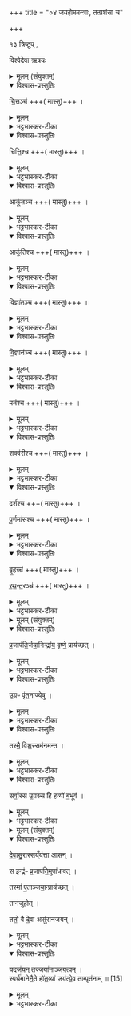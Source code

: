 +++
title = "०४ जयहोममन्त्राः, तत्प्रशंसा च"

+++

१३ त्रिष्टुप् ,

विश्वेदेवा ऋषयः
<details><summary>मूलम् (संयुक्तम्)</summary>

चि॒त्तञ्च॒ चित्ति॒श्चाकू॑त॒ञ्चाकू॑तिश्च॒ विज्ञा॑तञ्च वि॒ज्ञान॑ञ्च॒ मन॑श्च॒ शक्व॑रीश्च॒ दर्श॑श्च पू॒र्णमा॑सश्च बृ॒हच्च॑ रथन्त॒रञ्च॑
</details>

<details open><summary>विश्वास-प्रस्तुतिः</summary>

चि॒त्तञ्च॑  +++( मास्तु)+++  ।   
</details>

<details><summary>मूलम्</summary>

चि॒त्तञ्च॑  +++( मास्तु)+++  ।   
</details>

<details><summary>भट्टभास्कर-टीका</summary>

1अथ जयाः स्पर्धमानस्य 'स्पर्धमानेनैते होतव्याः' इति, सामान्येन विहिताश्च 'येन कर्मणेर्त्सेत्' इति । चित्तं चेत्यादयस्स्रुवाहुतयः । चशब्दस्समुच्चयार्थः; वाक्यस्यापरिसमाप्तत्वात् । माऽस्त्विति शेषः । येन चेतयते तच्चित्तम् ।
</details>

<details open><summary>विश्वास-प्रस्तुतिः</summary>

चित्ति॒श्च +++( मास्तु)+++  ।   
</details>

<details><summary>मूलम्</summary>

चित्ति॒श्च +++( मास्तु)+++  ।   
</details>

<details><summary>भट्टभास्कर-टीका</summary>

चित्तिश्चेतना ।
</details>

<details open><summary>विश्वास-प्रस्तुतिः</summary>

आकू॑तञ्च +++( मास्तु)+++  ।   
</details>

<details><summary>मूलम्</summary>

आकू॑तञ्च +++( मास्तु)+++  ।   
</details>

<details><summary>भट्टभास्कर-टीका</summary>

आकूतं संकल्प्यो विषयः ।
</details>

<details open><summary>विश्वास-प्रस्तुतिः</summary>

आकू॑तिश्च +++( मास्तु)+++  ।   
</details>

<details><summary>मूलम्</summary>

आकू॑तिश्च +++( मास्तु)+++  ।   
</details>

<details><summary>भट्टभास्कर-टीका</summary>

आकूतिस्संकल्पः ।
</details>

<details open><summary>विश्वास-प्रस्तुतिः</summary>

विज्ञा॑तञ्च +++( मास्तु)+++  ।   
</details>

<details><summary>मूलम्</summary>

विज्ञा॑तञ्च +++( मास्तु)+++  ।   
</details>

<details><summary>भट्टभास्कर-टीका</summary>

विज्ञातं विविधं ज्ञातव्यम् ।
</details>

<details open><summary>विश्वास-प्रस्तुतिः</summary>

वि॒ज्ञान॑ञ्च +++( मास्तु)+++  ।   
</details>

<details><summary>मूलम्</summary>

वि॒ज्ञान॑ञ्च +++( मास्तु)+++  ।   
</details>

<details><summary>भट्टभास्कर-टीका</summary>

विज्ञानं विविधं वेदनम् ।
</details>

<details open><summary>विश्वास-प्रस्तुतिः</summary>

मन॑श्च +++( मास्तु)+++  ।   
</details>

<details><summary>मूलम्</summary>

मन॑श्च +++( मास्तु)+++  ।   
</details>

<details><summary>भट्टभास्कर-टीका</summary>

मनः अन्तःकरणम् ।
</details>

<details open><summary>विश्वास-प्रस्तुतिः</summary>

शक्व॑रीश्च +++( मास्तु)+++  ।   
</details>

<details><summary>मूलम्</summary>

शक्व॑रीश्च +++( मास्तु)+++  ।   
</details>

<details><summary>भट्टभास्कर-टीका</summary>

शक्वरी शक्वर्यः चक्षुरादिबाह्येन्द्रियशक्तयः । 'वा छन्दसि' इति पूर्वसवर्णदीर्घत्वम् । आकूत्यादिषु त्रिषु गतेः प्रकृतिस्वरत्वम् ।
</details>

<details open><summary>विश्वास-प्रस्तुतिः</summary>

दर्श॑श्च +++( मास्तु)+++  ।   

पू॒र्णमा॑सश्च +++( मास्तु)+++  ।   
</details>

<details><summary>मूलम्</summary>

दर्श॑श्च +++( मास्तु)+++  ।   

पू॒र्णमा॑सश्च +++( मास्तु)+++  ।   
</details>

<details><summary>भट्टभास्कर-टीका</summary>

दर्शपूर्णमासौ कालौ, कर्मणी वा । सर्वेषां कर्मकालानां कर्मणां च प्रधानयोरुपादानमुपलक्षणार्थम् ।
</details>

<details open><summary>विश्वास-प्रस्तुतिः</summary>

बृ॒हच्च॑  +++( मास्तु)+++  ।   

र॒थ॒न्त॒रञ्च॑  +++( मास्तु)+++  ।   
</details>

<details><summary>मूलम्</summary>

बृ॒हच्च॑  +++( मास्तु)+++  ।   

र॒थ॒न्त॒रञ्च॑  +++( मास्तु)+++  ।   
</details>

<details><summary>भट्टभास्कर-टीका</summary>

एवं बृहद्रथन्तरयोस्साम्नोर्वेदितव्यम् ॥
</details>

<details><summary>मूलम् (संयुक्तम्)</summary>

प्र॒जाप॑ति॒र्जया॒निन्द्रा॑य॒ वृष्णे॒ प्राय॑च्छदु॒ग्रᳶ पृ॑त॒नाज्ये॑षु॒ तस्मै॒ विश॒स्सम॑नमन्त॒ सर्वा॒स्स उ॒ग्रस्स हि हव्यो॑ ब॒भूव॑  
</details>

<details open><summary>विश्वास-प्रस्तुतिः</summary>

प्र॒जाप॑ति॒र्जया॒निन्द्रा॑य॒ वृष्णे॒ प्राय॑च्छत् ।  
</details>

<details><summary>मूलम्</summary>

प्र॒जाप॑ति॒र्जया॒निन्द्रा॑य॒ वृष्णे॒ प्राय॑च्छत् ।  
</details>

<details><summary>भट्टभास्कर-टीका</summary>

2अथ प्रजापतिर्जयानिति अत्र त्रयोदशी त्रिष्टुप् ॥ 'वृष्णे' इति प्रथमपादान्तः 'सर्वाः' इति तृतीयापादान्तः । प्रजापतिर्जयानेतानिन्द्राय वृष्णे वर्षित्रे प्रायच्छत् दत्तवान् ।
</details>

<details open><summary>विश्वास-प्रस्तुतिः</summary>

उ॒ग्रᳶ पृ॑त॒नाज्ये॑षु ।
</details>

<details><summary>मूलम्</summary>

उ॒ग्रᳶ पृ॑त॒नाज्ये॑षु ।
</details>

<details><summary>भट्टभास्कर-टीका</summary>

उग्रः उद्गीर्णः पृतनाज्वेषु संग्रामाभिगमनेषु उद्गीर्णशक्तिः प्रजापतिः । यद्वा - जयान् लब्ध्वा इन्द्रःसंग्रामेषूद्गीर्णो बतूव । अजः अञ्जो वा भावे यति छान्दसं रूपं, अत एवानवग्रहः ।
</details>

<details open><summary>विश्वास-प्रस्तुतिः</summary>

तस्मै॒ विश॒स्सम॑नमन्त ।  
</details>

<details><summary>मूलम्</summary>

तस्मै॒ विश॒स्सम॑नमन्त ।  
</details>

<details><summary>भट्टभास्कर-टीका</summary>

ततः प्रभृति तस्मै इन्द्राय सर्वा विशः प्रजास्समनमन्त प्रतिज्ञाविधेया अभवन् । स उग्रः स खलूग्रो भवति, यस्मै विशस्समनमन्त, याः पूर्वं स्पर्धीताः ।
</details>

<details open><summary>विश्वास-प्रस्तुतिः</summary>

सर्वा॒स्स उ॒ग्रस्स हि हव्यो॑ ब॒भूव॑ ।  
</details>

<details><summary>मूलम्</summary>

सर्वा॒स्स उ॒ग्रस्स हि हव्यो॑ ब॒भूव॑ ।  
</details>

<details><summary>भट्टभास्कर-टीका</summary>

यद्वा - यो जयान् जुहोति स खलूग्रो भवति स एब हव्यो यागार्हश्च इज्यश्च बभूव भवति । छान्दसो लिट् ॥
</details>

<details><summary>मूलम् (संयुक्तम्)</summary>

देवासु॒रास्सय्ँय॑त्ता आस॒न्थ्स इन्द्र॑ᳶ प्र॒जाप॑ति॒मुपा॑धाव॒त्तस्मा॑ ए॒ताञ्जया॒न्प्राय॑च्छ॒त्तान॑जुहो॒त्ततो॒ वै दे॒वा असु॑रानजय॒न्यदज॑य॒न्तज्जया॑नाञ्जय॒त्वꣵ स्पर्ध॑मानेनै॒ते हो॑त॒व्या॑ जय॑त्ये॒व ताम्पृत॑नाम् ॥ [15]   
</details>

<details open><summary>विश्वास-प्रस्तुतिः</summary>

दे॒वा॒सु॒रास्सय्ँय॑त्ता आसन् ।

स इन्द्र॑ᳶ प्र॒जाप॑ति॒मुपा॑धावत् ।  

तस्मा॑ ए॒ताञ्जया॒न्प्राय॑च्छत् ।  

तान॑जुहोत् ।   

ततो॒ वै दे॒वा असु॑रानजयन्  ।  
</details>

<details><summary>मूलम्</summary>

दे॒वा॒सु॒रास्सय्ँय॑त्ता आसन् ।

स इन्द्र॑ᳶ प्र॒जाप॑ति॒मुपा॑धावत् ।  

तस्मा॑ ए॒ताञ्जया॒न्प्राय॑च्छत् ।  

तान॑जुहोत् ।   

ततो॒ वै दे॒वा असु॑रानजयन्  ।  
</details>

<details><summary>भट्टभास्कर-टीका</summary>

3अथ जयानां ब्राह्मणं - देवासुरा इत्यादि ॥
</details>

<details open><summary>विश्वास-प्रस्तुतिः</summary>

यदज॑य॒न् तज्जया॑नाञ्जय॒त्वम् ।   
स्पर्ध॑मानेनै॒ते हो॑त॒व्या॑ जय॑त्ये॒व ताम्पृत॑नाम् ॥ [15]  
</details>

<details><summary>मूलम्</summary>

यदज॑य॒न् तज्जया॑नाञ्जय॒त्वम् ।   
स्पर्ध॑मानेनै॒ते हो॑त॒व्या॑ जय॑त्ये॒व ताम्पृत॑नाम् ॥ [15]  
</details>

<details><summary>भट्टभास्कर-टीका</summary>

तज्जयानां जयत्वमिति । जयति परसेनामेतैरिति जयाः ॥

इति तृतीये चतुर्थे चतुर्थोनुवाकः ॥  
</details>
